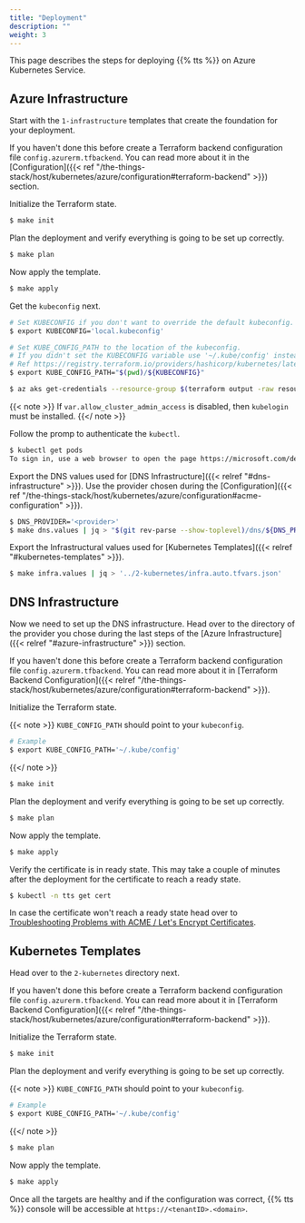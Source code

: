 ```yaml
---
title: "Deployment"
description: ""
weight: 3
---
```


This page describes the steps for deploying {{% tts %}} on Azure Kubernetes Service.

<!--more-->

## Azure Infrastructure

Start with the `1-infrastructure` templates that create the foundation for your deployment.

If you haven't done this before create a Terraform backend configuration file `config.azurerm.tfbackend`. You can read more about it in the [Configuration]({{< ref "/the-things-stack/host/kubernetes/azure/configuration#terraform-backend" >}}) section.

Initialize the Terraform state.

```bash
$ make init
```

Plan the deployment and verify everything is going to be set up correctly.

```bash
$ make plan
```

Now apply the template.

```bash
$ make apply
```

Get the `kubeconfig` next.

```bash
# Set KUBECONFIG if you don't want to override the default kubeconfig.
$ export KUBECONFIG='local.kubeconfig'

# Set KUBE_CONFIG_PATH to the location of the kubeconfig.
# If you didn't set the KUBECONFIG variable use '~/.kube/config' instead.
# Ref https://registry.terraform.io/providers/hashicorp/kubernetes/latest/docs#file-config
$ export KUBE_CONFIG_PATH="$(pwd)/${KUBECONFIG}"

$ az aks get-credentials --resource-group $(terraform output -raw resource_group_name) --name $(terraform output -raw aks_cluster_name)
```

{{< note >}}
If `var.allow_cluster_admin_access` is disabled, then `kubelogin` must be installed.
{{</ note >}}

Follow the promp to authenticate the `kubectl`.

```bash
$ kubectl get pods
To sign in, use a web browser to open the page https://microsoft.com/devicelogin and enter the code xxxxxx to authenticate.
```

Export the DNS values used for [DNS Infrastructure]({{< relref "#dns-infrastructure" >}}). Use the provider chosen during the [Configuration]({{< ref "/the-things-stack/host/kubernetes/azure/configuration#acme-configuration" >}}).

```bash
$ DNS_PROVIDER='<provider>'
$ make dns.values | jq > "$(git rev-parse --show-toplevel)/dns/${DNS_PROVIDER}/dns.auto.tfvars.json"
```

Export the Infrastructural values used for [Kubernetes Templates]({{< relref "#kubernetes-templates" >}}).

```bash
$ make infra.values | jq > '../2-kubernetes/infra.auto.tfvars.json'
```

## DNS Infrastructure

Now we need to set up the DNS infrastructure. Head over to the directory of the provider you chose during the last steps of the [Azure Infrastructure]({{< relref "#azure-infrastructure" >}}) section.

If you haven't done this before create a Terraform backend configuration file `config.azurerm.tfbackend`. You can read more about it in [Terraform Backend Configuration]({{< relref "/the-things-stack/host/kubernetes/azure/configuration#terraform-backend" >}}).

Initialize the Terraform state.

{{< note >}}
`KUBE_CONFIG_PATH` should point to your `kubeconfig`.

```bash
# Example
$ export KUBE_CONFIG_PATH='~/.kube/config'
```

{{</ note >}}

```bash
$ make init
```

Plan the deployment and verify everything is going to be set up correctly.

```bash
$ make plan
```

Now apply the template.

```bash
$ make apply
```

Verify the certificate is in ready state. This may take a couple of minutes after the deployment for the certificate to reach a ready state.

```bash
$ kubectl -n tts get cert
```

In case the certificate won't reach a ready state head over to [Troubleshooting Problems with ACME / Let's Encrypt Certificates](https://cert-manager.io/docs/troubleshooting/acme/).

## Kubernetes Templates

Head over to the `2-kubernetes` directory next.

If you haven't done this before create a Terraform backend configuration file `config.azurerm.tfbackend`. You can read more about it in [Terraform Backend Configuration]({{< relref "/the-things-stack/host/kubernetes/azure/configuration#terraform-backend" >}}).

Initialize the Terraform state.

```bash
$ make init
```

Plan the deployment and verify everything is going to be set up correctly.

{{< note >}}
`KUBE_CONFIG_PATH` should point to your `kubeconfig`.

```bash
# Example
$ export KUBE_CONFIG_PATH='~/.kube/config'
```

{{</ note >}}

```bash
$ make plan
```

Now apply the template.

```bash
$ make apply
```

Once all the targets are healthy and if the configuration was correct, {{% tts %}} console will be accessible at `https://<tenantID>.<domain>`.
